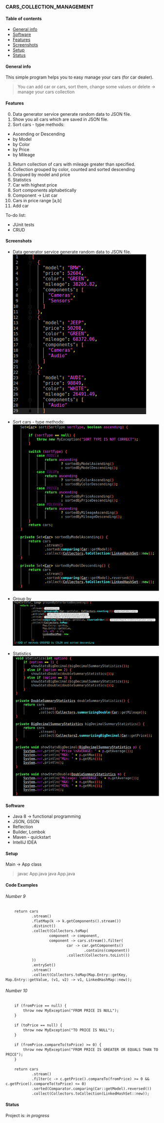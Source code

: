 ### CARS_COLLECTION_MANAGEMENT

#### Table of contents
* [General info](#general-info)
* [Software](#software)
* [Features](#features)
* [Screenshots](#screenshots)
* [Setup](#setup)
* [Status](#status)

#### General info
This simple program helps you to easy manage your cars (for car dealer).
> You can add car or cars, sort them, change some values or delete -> manage your cars collection

#### Features
0. Data generator service generate random data to JSON file.
1. Show you all cars which are saved in JSON file.
2. Sort cars - type methods:
* Ascending or Descending
* by Model
* by Color
* by Price
* by Mileage
3. Return collection of cars with mileage greater than specified.
4. Collection grouped by color, counted and sorted descending
5. Gropued by model and price
6. Statistics
7. Car with highest price
8. Sort components alphabetically
9. Component -> List car
10. Cars in price range [a,b]
11. Add car

To-do list:
* JUnit tests
* CRUD

#### Screenshots
* Data generator service generate random data to JSON file.
![Json Example](./img/jsonExample.png)

* Sort cars - type methods:
![Sort Example](./img/sortExample.png)

* Group by
![Gropued Example](./img/colorExample.png)

* Statistics
![Statistics Example](./img/statisticsExample.png)

#### Software
* Java 8 -> functional programming
* JSON, GSON
* Reflection
* Builder, Lombok
* Maven - quickstart
* IntelliJ IDEA

#### Setup
Main -> App class
> javac App.java
> java App.java

#### Code Examples
###### Number 9
        return cars
                .stream()
                .flatMap(k -> k.getComponents().stream())
                .distinct()
                .collect(Collectors.toMap(
                        component -> component,
                        component -> cars.stream().filter(
                                car -> car.getComponents()
                                        .contains(component))
                                .collect(Collectors.toList())
                ))
                .entrySet()
                .stream()
                .collect(Collectors.toMap(Map.Entry::getKey, Map.Entry::getValue, (v1, v2) -> v1, LinkedHashMap::new));
 
###### Number 10
        if (fromPrice == null) {
            throw new MyException("FROM PRICE IS NULL");
        }

        if (toPrice == null) {
            throw new MyException("TO PRICE IS NULL");
        }

        if (fromPrice.compareTo(toPrice) >= 0) {
            throw new MyException("FROM PRICE IS GREATER OR EQUALS THAN TO PRICE");
        }

        return cars
                .stream()
                .filter(c -> c.getPrice().compareTo(fromPrice) >= 0 && c.getPrice().compareTo(toPrice) <= 0)
                .sorted(Comparator.comparing(Car::getModel).reversed())
                .collect(Collectors.toCollection(LinkedHashSet::new));

#### Status
Project is: _in progress_
